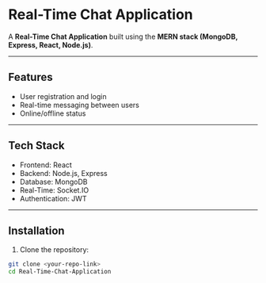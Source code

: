 # Real-Time Chat Application

A **Real-Time Chat Application** built using the **MERN stack (MongoDB, Express, React, Node.js)**.

---

## Features

- User registration and login  
- Real-time messaging between users  
- Online/offline status  

---

## Tech Stack

- Frontend: React  
- Backend: Node.js, Express  
- Database: MongoDB  
- Real-Time: Socket.IO  
- Authentication: JWT  

---

## Installation

1. Clone the repository:

```bash
git clone <your-repo-link>
cd Real-Time-Chat-Application
